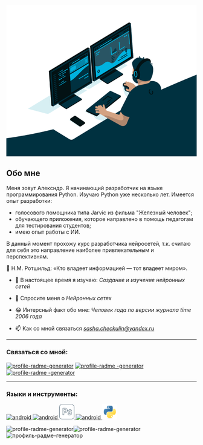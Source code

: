 <div id="header" align="center">
  <img src="https://github.com/AlexChek51/AlexChek51/blob/main/code.gif" width="700"height=400/>
</div>

## Обо мне
Меня зовут Алексндр. Я начинающий разработчик на языке программирования Python. Изучаю Python уже несколько лет. Имеется опыт разработки: 
- голосового помощника типа Jarvic из фильма "Железный человек"; 
- обучающего приложения, которое направлено в помощь педагогам для тестирования студентов;
- имею опыт работы с ИИ.

В данный момент прохожу курс разработчика нейросетей, т.к. считаю для себя это направление наиболее привлекательным и перспективням.

💬 Н.М. Ротшильд: «Кто владеет информацией — тот владеет миром».

- 🌱 В настоящее время я изучаю: *Создание и изучение нейронных сетей*

- 💬 Спросите меня о *Нейронных сетях*

- 😂 Интерсный факт обо мне: *Человек года по версии журнала time 2006 года*

- 📫 Как со мной связаться *sasha.checkulin@yandex.ru*
___

<h3 align="left">Связаться со мной:</h3> <p align="left"> <a href="https://github.com/AlexChek51" target="blank"><img align="center" src=https://github.com/AlexChek51/AlexChek51/blob/main/github_original_wordmark_logo_icon_146506.ico /Social/github.svg alt="profile-radme-generator" height="30" width="40" /></a> <a href="https://discord.gg/marcus9503" target="blank "><img align="center" src=https://raw.githubusercontent.com/rahuldkjain/github-profile-readme-generator/master/src/images/icons/Social/discord.svg alt="profile-radme -generator" height="30" width="40" /></a> 
<a href="https://vk.com/project__one" target="blank "><img align="center" src=https://github.com/AlexChek51/AlexChek51/blob/main/vk_icon-icons.com_66681.ico alt="profile-radme -generator" height="30" width="40" /></a> </p>

___

<h3 align="left">Языки и инструменты:</h3> <p align="left"> <a href =https://www.blender.org/ target="_blank" rel="noreferrer"> <img src=https://download.blender.org/branding/community/blender_community_badge_white.svg alt="android" width= "40" height="40"/> </a> <a href=https://www.linux.org/ target="_blank" rel="noreferrer"> <img src=https://raw.githubusercontent .com/devicons/devicon/master/icons/linux/linux-original.svg alt="android" width="40" height="40"/> </a> <a href=https://www.photoshop .com/en target="_blank" rel="noreferrer"> <img src=https://raw.githubusercontent.com/devicons/devicon/master/icons/photoshop/photoshop-line.svg alt="android" ширина ="40" height="40"/> </a> <a href=https://www.postgresql.org target="_blank" rel="noreferrer"> <img src=https://raw.githubusercontent .com/devicons/devicon/master/icons/postgresql/postgresql-original-wordmark.svg alt="android" width="40" height="40"/> </a> <a href=https://www .питон.org target="_blank" rel="noreferrer"> <img src=https://raw.githubusercontent.com/devicons/devicon/master/icons/python/python-original.svg alt="android" width="40 " height="40"/> </a> </p>



<img align="left" height="auto" width={300} src="https://github-readme-stats.vercel.app/ api?username=AlexChek51&show_icons=true&theme=dark&locale=en&hide_border=false" alt="profile-radme-generator" />



<img align="left" height="auto" width={300} src="https://github -readme-streak-stats.herokuapp.com/?user=AlexChek51&theme=dark&mode=weekly&hide_border=false&locale=en" alt="profile-radme-generator" />



<img align="left" height="auto" width={300} src="https://github-readme-stats.vercel.app/api/top-langs/?username=AlexChek51&theme=dark&hide_border=false" alt ="профиль-радме-генератор" />

